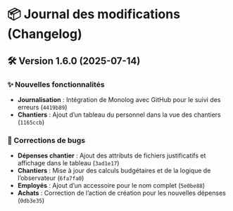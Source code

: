 # 📦 Journal des modifications (Changelog)
## 🛠 Version 1.6.0 (2025-07-14)

### ✨ Nouvelles fonctionnalités

- **Journalisation** : Intégration de Monolog avec GitHub pour le suivi des erreurs (`4419b89`)
- **Chantiers** : Ajout d’un tableau du personnel dans la vue des chantiers (`1165ccb`)

### 🐛 Corrections de bugs

- **Dépenses chantier** : Ajout des attributs de fichiers justificatifs et affichage dans le tableau (`3ad1e17`)
- **Chantiers** : Mise à jour des calculs budgétaires et de la logique de l’observateur (`6fa7fa0`)
- **Employés** : Ajout d’un accessoire pour le nom complet (`5e0be88`)
- **Achats** : Correction de l’action de création pour les nouvelles dépenses (`0db3e35`)


